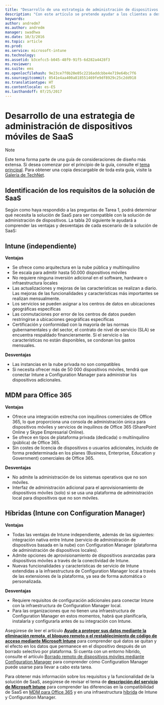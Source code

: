 ```yaml
---
title: "Desarrollo de una estrategia de administración de dispositivos móviles de SaaS"
description: "Con este artículo se pretende ayudar a los clientes a desarrollar una estrategia de software como servicio para la administración de dispositivos móviles con Microsoft Enterprise Mobility + Security."
keywords: 
author: andredm7
ms.author: andredm
manager: swadhwa
ms.date: 10/3/2016
ms.topic: article
ms.prod: 
ms.service: microsoft-intune
ms.technology: 
ms.assetid: b3cefcc5-b045-48f9-91f5-6d282a4428f3
ms.reviewer: 
ms.suite: ems
ms.openlocfilehash: 9e23ce7f0b20e05c2216addcbbe4e719e64bc7f6
ms.sourcegitcommit: 0541e4aa400a818551469fe9df8929c25c2dd918
ms.translationtype: HT
ms.contentlocale: es-ES
ms.lasthandoff: 07/25/2017
---
```

# <a name="develop-saas-mobile-device-management-strategy"></a>Desarrollo de una estrategia de administración de dispositivos móviles de SaaS

>[!NOTE]
>Este tema forma parte de una guía de consideraciones de diseño más extensa. Si desea comenzar por el principio de la guía, consulte el [tema principal](mdm-design-considerations-guide.md). Para obtener una copia descargable de toda esta guía, visite la [Galería de TechNet](https://gallery.technet.microsoft.com/Mobile-Device-Management-7d401582).

## <a name="identify-your-saas-solution-requirements"></a>Identificación de los requisitos de la solución de SaaS

Según como haya respondido a las preguntas de Tarea 1, podrá determinar qué necesita la solución de SaaS para ser compatible con la solución de administración de dispositivos. La tabla 20 siguiente le ayudará a comprender las ventajas y desventajas de cada escenario de la solución de SaaS:

## <a name="intune-standalone"></a>Intune (independiente)

**Ventajas**

- Se ofrece como arquitectura en la nube pública y multiinquilino
- Se escala para admitir hasta 50.000 dispositivos móviles
- No requiere ninguna inversión adicional en el software, hardware o infraestructura locales
- Las actualizaciones y mejoras de las características se realizan a diario. Las mejoras de las funcionalidades y características más importantes se realizan mensualmente.
- Los servicios se pueden asignar a los centros de datos en ubicaciones geográficas específicas
- Las conmutaciones por error de los centros de datos pueden restringirse a ubicaciones geográficas específicas
- Certificación y conformidad con la mayoría de las normas gubernamentales y del sector, el contrato de nivel de servicio (SLA) se encuentra respaldado financieramente. Si el servicio o las características no están disponibles, se condonan los gastos mensuales.

**Desventajas**

- Las instancias en la nube privada no son compatibles
- Si necesita ofrecer más de 50 000 dispositivos móviles, tendrá que conectar Intune a Configuration Manager para administrar los dispositivos adicionales.

## <a name="mdm-for-office-365"></a>MDM para Office 365

**Ventajas**

- Ofrece una integración estrecha con inquilinos comerciales de Office 365, lo que proporciona una consola de administración única para dispositivos móviles y servicios de inquilinos de Office 365 (SharePoint Online y Skype Empresarial Online).
- Se ofrece en tipos de plataforma privada (dedicada) o multiinquilino (pública) de Office 365.
- Sin costes de licencia de dispositivos o usuarios adicionales, incluido de forma predeterminada en los planes (Business, Enterprise, Education y Government) comerciales de Office 365.

**Desventajas**

- No admite la administración de los sistemas operativos que no son móviles.
- Interfaz de administración adicional para el aprovisionamiento de dispositivos móviles (solo) si se usa una plataforma de administración local para dispositivos que no son móviles.

## <a name="hybrid-intune-with-configmgr"></a>Híbridas (Intune con Configuration Manager)

**Ventajas**

- Todas las ventajas de Intune independiente, además de las siguientes: integración nativa entre Intune (servicio de administración de dispositivos basada en la nube) con Configuration Manager (plataforma de administración de dispositivos locales).
- Admite opciones de aprovisionamiento de dispositivos avanzadas para dispositivos móviles a través de la conectividad de Intune.
- Nuevas funcionalidades y características de servicio de Intune extendidas a la infraestructura de Configuration Manager local a través de las extensiones de la plataforma, ya sea de forma automática o personalizada.

**Desventajas**

- Requiere requisitos de configuración adicionales para conectar Intune con la infraestructura de Configuration Manager local.
- Para las organizaciones que no tienen una infraestructura de Configuration Manager en estos momentos, habrá que planificarla, instalarla y configurarla antes de su integración con Intune.

Asegúrese de leer el artículo **[Ayude a proteger sus datos mediante la eliminación remota, el bloqueo remoto o el restablecimiento de código de acceso mediante Microsoft Intune](https://technet.microsoft.com/library/jj676679.aspx)** para comprender qué datos se quitan y el efecto en los datos que permanece en el dispositivo después de un borrado selectivo por plataforma. Si cuenta con un entorno híbrido, consulte el artículo [Borrado remoto de dispositivos móviles mediante Configuration Manager](https://technet.microsoft.com/library/dn956981.aspx) para comprender cómo Configuration Manager puede usarse para llevar a cabo esta tarea.

Para obtener más información sobre los requisitos y la funcionalidad de la solución de SaaS, asegúrese de revisar el tema de **[descripción del servicio de Microsoft Intune](https://technet.microsoft.com/library/dn600286.aspx)** para comprender las diferencias en la compatibilidad de SaaS en [MDM para Office 365](https://technet.microsoft.com/library/faa7d8e5-645d-4d59-839c-c8d4c1869e4a(v=technet.10).aspx) y en una infraestructura [híbrida](https://technet.microsoft.com/library/jj884158.aspx) de Intune y Configuration Manager.
